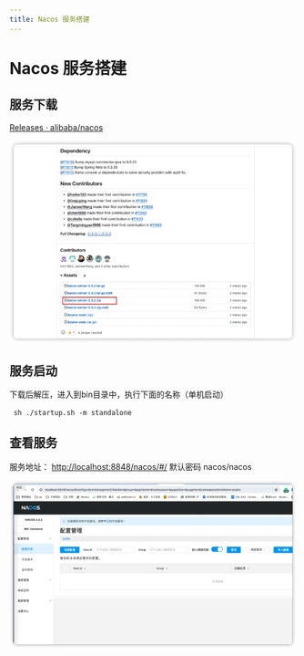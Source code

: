 ```yaml
---
title: Nacos 服务搭建
---
```

# Nacos 服务搭建

## 服务下载
[Releases · alibaba/nacos](https://github.com/alibaba/nacos/releases)

![alt text](image-1.png)
## 服务启动
下载后解压，进入到bin目录中，执行下面的名称（单机启动）
```
 sh ./startup.sh -m standalone   

```
## 查看服务
服务地址： [http://localhost:8848/nacos/#/](http://localhost:8848/nacos/#/)
默认密码 nacos/nacos

![alt text](image-2.png)
